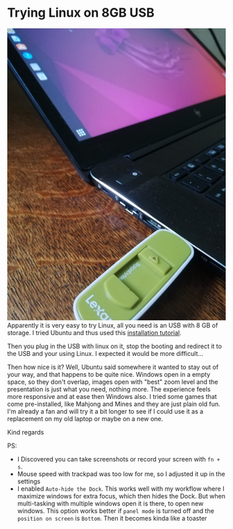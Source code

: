 # Trying Linux on 8GB USB
![linux_on_usb](https://raw.githubusercontent.com/boukew99/boukew99.github.io/main/IMG_20220505_193314.jpg)
Apparently it is very easy to try Linux, all you need is an USB with 8 GB of storage. I tried Ubuntu and thus used this [installation tutorial](https://ubuntu.com/tutorials/install-ubuntu-desktop#1-overview).

Then you plug in the USB with linux on it, stop the booting and redirect it to the USB and your using Linux. I expected it would be more difficult... 

Then how nice is it? Well, Ubuntu said somewhere it wanted to stay out of your way, and that happens to be quite nice. Windows open in a empty space, so they don't overlap, images open with "best" zoom level and the presentation is just what you need, nothing more. The experience feels more responsive and at ease then Windows also. I tried some games that come pre-installed, like Mahjong and Mines and they are just plain old fun. I'm already a fan and will try it a bit longer to see if I could use it as a replacement on my old laptop or maybe on a new one.

Kind regards

PS:
- I Discovered you can take screenshots or record your screen with `fn + s`.
- Mouse speed with trackpad was too low for me, so I adjusted it up in the settings
- I enabled `Auto-hide the Dock`. This works well with my workflow where I maximize windows for extra focus, which then hides the Dock. But when multi-tasking with multiple windows open it is there, to open new windows. This option works better if `panel mode` is turned off and the `position on screen` is `Bottom`. Then it becomes kinda like a toaster
